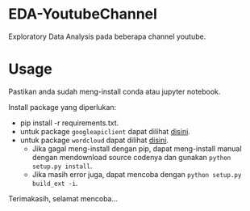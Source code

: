 # EDA-YoutubeChannel

Exploratory Data Analysis pada beberapa channel youtube.

# Usage
Pastikan anda sudah meng-install conda atau jupyter notebook.

Install package yang diperlukan:
  - pip install -r requirements.txt.
  - untuk package `googleapiclient` dapat dilihat [disini](https://github.com/googleapis/google-api-python-client).
  - untuk package `wordcloud` dapat dilihat [disini](https://github.com/amueller/word_cloud).
    * Jika gagal meng-install dengan pip, dapat meng-install manual dengan mendownload source codenya dan gunakan `python setup.py install`.
    * Jika masih error juga, dapat mencoba dengan `python setup.py build_ext -i`.
  
 
Terimakasih, selamat mencoba...
